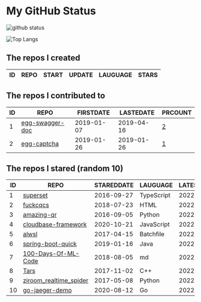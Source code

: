 # My GitHub Status

<img src="https://github-readme-stats-1.yihong0618.vercel.app/api?username=jc-lathander&show_icons=true&&&hide_title=true&count_private=true" alt="github status" />

![Top Langs](https://github-readme-stats-1.yihong0618.vercel.app/api/top-langs/?username=jc-lathander&layout=compact)

<!--START_SECTION:my_github-->
## The repos I created
| ID | REPO | START | UPDATE | LAUGUAGE | STARS |
|----|------|-------|--------|----------|-------|

## The repos I contributed to
| ID |                                REPO                                | FIRSTDATE  | LASTEDATE  |                                          PRCOUNT                                           |
|----|--------------------------------------------------------------------|------------|------------|--------------------------------------------------------------------------------------------|
|  1 | [egg-swagger-doc](https://github.com/Yanshijie-EL/egg-swagger-doc) | 2019-01-07 | 2019-04-16 | [2](https://github.com/Yanshijie-EL/egg-swagger-doc/pulls?q=is%3Apr+author%3Ajc-lathander) |
|  2 | [egg-captcha](https://github.com/Raoul1996/egg-captcha)            | 2019-01-26 | 2019-01-26 | [1](https://github.com/Raoul1996/egg-captcha/pulls?q=is%3Apr+author%3Ajc-lathander)        |

## The repos I stared (random 10)
| ID |                                    REPO                                    | STAREDDATE |  LAUGUAGE  | LATESTUPDATE |
|----|----------------------------------------------------------------------------|------------|------------|--------------|
|  1 | [superset](https://github.com/apache/superset)                             | 2016-09-27 | TypeScript | 2022-02-01   |
|  2 | [fuckcqcs](https://github.com/fuckcqcs/fuckcqcs)                           | 2018-07-23 | HTML       | 2022-01-26   |
|  3 | [amazing-qr](https://github.com/x-hw/amazing-qr)                           | 2016-09-05 | Python     | 2022-02-01   |
|  4 | [cloudbase-framework](https://github.com/Tencent/cloudbase-framework)      | 2020-10-21 | JavaScript | 2022-01-30   |
|  5 | [alwsl](https://github.com/alwsl/alwsl)                                    | 2017-04-15 | Batchfile  | 2022-01-13   |
|  6 | [spring-boot-quick](https://github.com/vector4wang/spring-boot-quick)      | 2019-01-16 | Java       | 2022-01-31   |
|  7 | [100-Days-Of-ML-Code](https://github.com/Avik-Jain/100-Days-Of-ML-Code)    | 2018-08-05 | md         | 2022-02-01   |
|  8 | [Tars](https://github.com/TarsCloud/Tars)                                  | 2017-11-02 | C++        | 2022-01-30   |
|  9 | [ziroom_realtime_spider](https://github.com/facert/ziroom_realtime_spider) | 2017-05-08 | Python     | 2022-01-14   |
| 10 | [go-jaeger-demo](https://github.com/xinliangnote/go-jaeger-demo)           | 2020-08-12 | Go         | 2022-01-13   |

<!--END_SECTION:my_github-->
